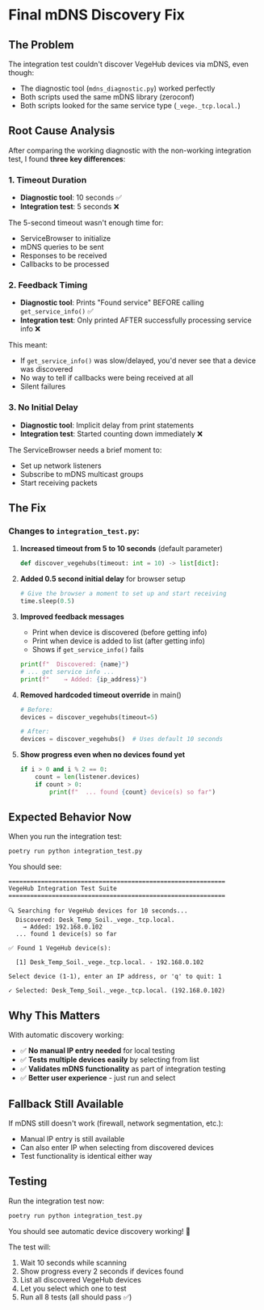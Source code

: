 # Final mDNS Discovery Fix

## The Problem

The integration test couldn't discover VegeHub devices via mDNS, even though:
- The diagnostic tool (`mdns_diagnostic.py`) worked perfectly
- Both scripts used the same mDNS library (zeroconf)
- Both scripts looked for the same service type (`_vege._tcp.local.`)

## Root Cause Analysis

After comparing the working diagnostic with the non-working integration test, I found **three key differences**:

### 1. **Timeout Duration**
- **Diagnostic tool**: 10 seconds ✅
- **Integration test**: 5 seconds ❌

The 5-second timeout wasn't enough time for:
- ServiceBrowser to initialize
- mDNS queries to be sent
- Responses to be received
- Callbacks to be processed

### 2. **Feedback Timing**
- **Diagnostic tool**: Prints "Found service" BEFORE calling `get_service_info()` ✅
- **Integration test**: Only printed AFTER successfully processing service info ❌

This meant:
- If `get_service_info()` was slow/delayed, you'd never see that a device was discovered
- No way to tell if callbacks were being received at all
- Silent failures

### 3. **No Initial Delay**
- **Diagnostic tool**: Implicit delay from print statements
- **Integration test**: Started counting down immediately ❌

The ServiceBrowser needs a brief moment to:
- Set up network listeners
- Subscribe to mDNS multicast groups
- Start receiving packets

## The Fix

### Changes to `integration_test.py`:

1. **Increased timeout from 5 to 10 seconds** (default parameter)
   ```python
   def discover_vegehubs(timeout: int = 10) -> list[dict]:
   ```

2. **Added 0.5 second initial delay** for browser setup
   ```python
   # Give the browser a moment to set up and start receiving
   time.sleep(0.5)
   ```

3. **Improved feedback messages**
   - Print when device is discovered (before getting info)
   - Print when device is added to list (after getting info)
   - Shows if `get_service_info()` fails
   ```python
   print(f"  Discovered: {name}")
   # ... get service info ...
   print(f"    → Added: {ip_address}")
   ```

4. **Removed hardcoded timeout override** in main()
   ```python
   # Before:
   devices = discover_vegehubs(timeout=5)
   
   # After:
   devices = discover_vegehubs()  # Uses default 10 seconds
   ```

5. **Show progress even when no devices found yet**
   ```python
   if i > 0 and i % 2 == 0:
       count = len(listener.devices)
       if count > 0:
           print(f"  ... found {count} device(s) so far")
   ```

## Expected Behavior Now

When you run the integration test:

```bash
poetry run python integration_test.py
```

You should see:

```
============================================================
VegeHub Integration Test Suite
============================================================

🔍 Searching for VegeHub devices for 10 seconds...
  Discovered: Desk_Temp_Soil._vege._tcp.local.
    → Added: 192.168.0.102
  ... found 1 device(s) so far

✅ Found 1 VegeHub device(s):

  [1] Desk_Temp_Soil._vege._tcp.local. - 192.168.0.102

Select device (1-1), enter an IP address, or 'q' to quit: 1

✓ Selected: Desk_Temp_Soil._vege._tcp.local. (192.168.0.102)
```

## Why This Matters

With automatic discovery working:
- ✅ **No manual IP entry needed** for local testing
- ✅ **Tests multiple devices easily** by selecting from list
- ✅ **Validates mDNS functionality** as part of integration testing
- ✅ **Better user experience** - just run and select

## Fallback Still Available

If mDNS still doesn't work (firewall, network segmentation, etc.):
- Manual IP entry is still available
- Can also enter IP when selecting from discovered devices
- Test functionality is identical either way

## Testing

Run the integration test now:
```bash
poetry run python integration_test.py
```

You should see automatic device discovery working! 🎉

The test will:
1. Wait 10 seconds while scanning
2. Show progress every 2 seconds if devices found
3. List all discovered VegeHub devices
4. Let you select which one to test
5. Run all 8 tests (all should pass ✅)
